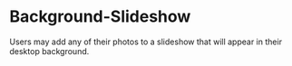 # Background-Slideshow
Users may add any of their photos to a slideshow that will appear in their desktop background. 
